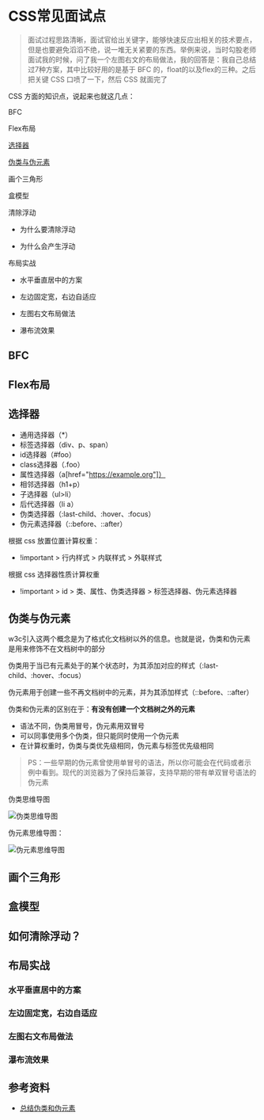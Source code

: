 # CSS常见面试点


> 面试过程思路清晰，面试官给出关键字，能够快速反应出相关的技术要点，但是也要避免滔滔不绝，说一堆无关紧要的东西。举例来说，当时勾股老师面试我的时候，问了我一个左图右文的布局做法，我的回答是：我自己总结过7种方案，其中比较好用的是基于 BFC 的，float的以及flex的三种。之后把关键 CSS 口喷了一下，然后 CSS 就面完了



CSS 方面的知识点，说起来也就这几点：

BFC

Flex布局

[选择器](#选择器)

[伪类与伪元素](#伪类与伪元素)

画个三角形

盒模型

清除浮动

- 为什么要清除浮动

- 为什么会产生浮动

布局实战

- 水平垂直居中的方案

- 左边固定宽，右边自适应

- 左图右文布局做法
- 瀑布流效果



## BFC



## Flex布局



## 选择器

- 通用选择器（*）
- 标签选择器（div、p、span）
- id选择器（#foo）
- class选择器（.foo）
- 属性选择器（a[href="https://example.org"]）
- 相邻选择器（h1+p）
- 子选择器（ul>li）
- 后代选择器（li a）
- 伪类选择器（:last-child、:hover、:focus）
- 伪元素选择器（::before、::after）

根据 css 放置位置计算权重：

- !important > 行内样式 > 内联样式 > 外联样式

根据 css 选择器性质计算权重

- !important > id > 类、属性、伪类选择器 > 标签选择器、伪元素选择器



## 伪类与伪元素

w3c引入这两个概念是为了格式化文档树以外的信息。也就是说，伪类和伪元素是用来修饰不在文档树中的部分

伪类用于当已有元素处于的某个状态时，为其添加对应的样式（:last-child、:hover、:focus）

伪元素用于创建一些不再文档树中的元素，并为其添加样式（::before、::after）

伪类和伪元素的区别在于：**有没有创建一个文档树之外的元素**

- 语法不同，伪类用冒号，伪元素用双冒号
- 可以同事使用多个伪类，但只能同时使用一个伪元素
- 在计算权重时，伪类与类优先级相同，伪元素与标签优先级相同

> PS：一些早期的伪元素曾使用单冒号的语法，所以你可能会在代码或者示例中看到。现代的浏览器为了保持后兼容，支持早期的带有单双冒号语法的伪元素

伪类思维导图

![伪类思维导图](https://i.loli.net/2021/10/08/2zSThQidZUqAtIf.png)

伪元素思维导图：

![伪元素思维导图](https://i.loli.net/2021/10/08/mSA8fvzoYdwGeCc.png)



## 画个三角形





## 盒模型




## 如何清除浮动？



## 布局实战



### 水平垂直居中的方案



### 左边固定宽，右边自适应



### 左图右文布局做法



### 瀑布流效果











## 参考资料

- [总结伪类和伪元素](http://www.alloyteam.com/2016/05/summary-of-pseudo-classes-and-pseudo-elements/)